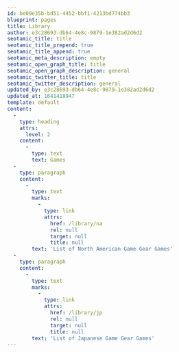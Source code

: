 ```yaml
---
id: be09e35b-bd51-4452-bbf1-4213bd774bb3
blueprint: pages
title: Library
author: e3c28693-db64-4e8c-9879-1e382ad2d6d2
seotamic_title: title
seotamic_title_prepend: true
seotamic_title_append: true
seotamic_meta_description: empty
seotamic_open_graph_title: title
seotamic_open_graph_description: general
seotamic_twitter_title: title
seotamic_twitter_description: general
updated_by: e3c28693-db64-4e8c-9879-1e382ad2d6d2
updated_at: 1641418947
template: default
content:
  -
    type: heading
    attrs:
      level: 2
    content:
      -
        type: text
        text: Games
  -
    type: paragraph
    content:
      -
        type: text
        marks:
          -
            type: link
            attrs:
              href: /library/na
              rel: null
              target: null
              title: null
        text: 'List of North American Game Gear Games'
  -
    type: paragraph
    content:
      -
        type: text
        marks:
          -
            type: link
            attrs:
              href: /library/jp
              rel: null
              target: null
              title: null
        text: 'List of Japanese Game Gear Games'
---
```

